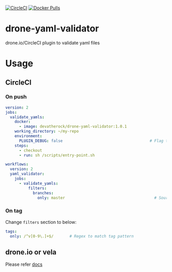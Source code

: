 [![CircleCI](https://circleci.com/gh/devatherock/drone-yaml-validator.svg?style=svg)](https://circleci.com/gh/devaprasadh/drone-yaml-validator)
[![Docker Pulls](https://img.shields.io/docker/pulls/devatherock/drone-yaml-validator.svg)](https://hub.docker.com/r/devatherock/drone-yaml-validator/)
# drone-yaml-validator
drone.io/CircleCI plugin to validate yaml files

# Usage
## CircleCI
### On push

```yaml
version: 2
jobs:
  validate_yamls:
    docker:
      - image: devatherock/drone-yaml-validator:1.0.1
    working_directory: ~/my-repo
    environment:
      PLUGIN_DEBUG: false                                      # Flag to enable debug logs. Optional, by default, debug logs are disabled
    steps:
      - checkout
      - run: sh /scripts/entry-point.sh

workflows:
  version: 2
  yaml_validator:
    jobs:
      - validate_yamls:
          filters:
            branches:
              only: master                                       # Source branch
```

### On tag
Change `filters` section to below:

```yaml
tags:
  only: /^v[0-9\.]+$/       # Regex to match tag pattern
```

## drone.io or vela
Please refer [docs](DOCS.md)
